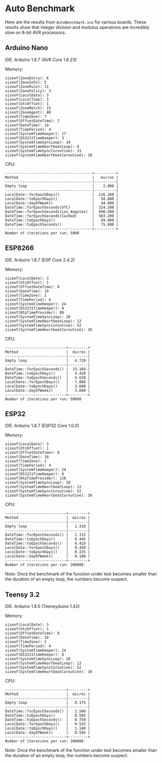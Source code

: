 # Auto Benchmark

Here are the results from `AutoBenchmark.ino` for various boards.
These results show that integer division and modulus operations are incredibly
slow on 8-bit AVR processors.

## Arduino Nano

IDE: Arduino 1.8.7 (AVR Core 1.6.23)

Memory:

```
sizeof(ZoneEntry): 6
sizeof(ZoneInfo): 5
sizeof(ZoneRule): 11
sizeof(ZonePolicy): 3
sizeof(LocalDate): 3
sizeof(LocalTime): 3
sizeof(UtcOffset): 1
sizeof(ZoneMatch): 15
sizeof(ZoneAgent): 80
sizeof(TimeZone): 7
sizeof(OffsetDateTime): 7
sizeof(DateTime): 14
sizeof(TimePeriod): 4
sizeof(SystemTimeKeeper): 17
sizeof(DS3231TimeKeeper): 3
sizeof(SystemTimeSyncLoop): 14
sizeof(SystemTimeHeartbeatLoop): 8
sizeof(SystemTimeSyncCoroutine): 31
sizeof(SystemTimeHeartbeatCoroutine): 18
```

CPU:

```
----------------------------------------+----------+
Method                                  |   micros |
----------------------------------------|----------|
Empty loop                              |    2.800 |
----------------------------------------|----------|
LocalDate::forEpochDays()               |  216.200 |
LocalDate::toEpochDays()                |   58.800 |
LocalDate::dayOfWeek()                  |   44.800 |
DateTime::forEpochSeconds(UTC)          |  324.200 |
DateTime::forEpochSeconds(Los_Angeles)  |  990.600 |
DateTime::forEpochSeconds(Cached)       |  583.200 |
DateTime::toEpochDays()                 |   69.800 |
DateTime::toEpochSeconds()              |   75.800 |
----------------------------------------+----------+
Number of iterations per run: 5000
```

## ESP8266

IDE: Arduino 1.8.7 (ESP Core 2.4.2)

Memory:
```
sizeof(LocalDate): 3
sizeof(UtcOffset): 1
sizeof(OffsetDateTime): 8
sizeof(DateTime): 10
sizeof(TimeZone): 2
sizeof(TimePeriod): 4
sizeof(SystemTimeKeeper): 24
sizeof(DS3231TimeKeeper): 8
sizeof(NtpTimeProvider): 88
sizeof(SystemTimeSyncLoop): 20
sizeof(SystemTimeHeartbeatLoop): 12
sizeof(SystemTimeSyncCoroutine): 52
sizeof(SystemTimeHeartbeatCoroutine): 36
```

CPU:

```
----------------------------+---------+
Method                      |  micros |
----------------------------|---------|
Empty loop                  |   4.720 |
----------------------------|---------|
DateTime::forEpochSeconds() |  13.160 |
DateTime::toEpochDays()     |   4.420 |
DateTime::toEpochSeconds()  |   4.620 |
LocalDate::forEpochDays()   |   7.880 |
LocalDate::toEpochDays()    |   3.600 |
LocalDate::dayOfWeek()      |   3.040 |
----------------------------+---------+
Number of iterations per run: 50000
```

## ESP32

IDE: Arduino 1.8.7 (ESP32 Core 1.0.0)

Memory:

```
sizeof(LocalDate): 3
sizeof(UtcOffset): 1
sizeof(OffsetDateTime): 8
sizeof(DateTime): 10
sizeof(TimeZone): 2
sizeof(TimePeriod): 4
sizeof(SystemTimeKeeper): 24
sizeof(DS3231TimeKeeper): 8
sizeof(NtpTimeProvider): 116
sizeof(SystemTimeSyncLoop): 20
sizeof(SystemTimeHeartbeatLoop): 12
sizeof(SystemTimeSyncCoroutine): 52
sizeof(SystemTimeHeartbeatCoroutine): 36
```

CPU:

```
----------------------------+---------+
Method                      |  micros |
----------------------------|---------|
Empty loop                  |   1.310 |
----------------------------|---------|
DateTime::forEpochSeconds() |   1.115 |
DateTime::toEpochDays()     |   0.445 |
DateTime::toEpochSeconds()  |   0.410 |
LocalDate::forEpochDays()   |   0.450 |
LocalDate::toEpochDays()    |   0.225 |
LocalDate::dayOfWeek()      |   0.180 |
----------------------------+---------+
Number of iterations per run: 200000
```

Note: Once the benchmark of the function under test becomes smaller than the
duration of an empty loop, the numbers become suspect.

## Teensy 3.2

IDE: Arduino 1.8.5 (Teensyduino 1.42)

Memory:

```
sizeof(LocalDate): 3
sizeof(UtcOffset): 1
sizeof(OffsetDateTime): 8
sizeof(DateTime): 10
sizeof(TimeZone): 2
sizeof(TimePeriod): 4
sizeof(SystemTimeKeeper): 24
sizeof(DS3231TimeKeeper): 8
sizeof(SystemTimeSyncLoop): 20
sizeof(SystemTimeHeartbeatLoop): 12
sizeof(SystemTimeSyncCoroutine): 52
sizeof(SystemTimeHeartbeatCoroutine): 36
```

CPU:

```
----------------------------+---------+
Method                      |  micros |
----------------------------|---------|
Empty loop                  |   0.175 |
----------------------------|---------|
DateTime::forEpochSeconds() |   2.500 |
DateTime::toEpochDays()     |   0.585 |
DateTime::toEpochSeconds()  |   0.750 |
LocalDate::forEpochDays()   |   0.525 |
LocalDate::toEpochDays()    |   1.140 |
LocalDate::dayOfWeek()      |   0.595 |
----------------------------+---------+
Number of iterations per run: 200000
```

Note: Once the benchmark of the function under test becomes smaller than the
duration of an empty loop, the numbers become suspect.
